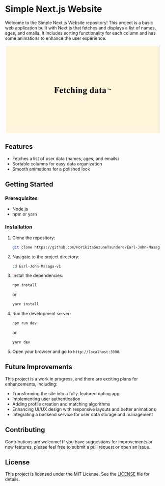 # Simple Next.js Website

Welcome to the Simple Next.js Website repository! This project is a basic web application built with Next.js that fetches and displays a list of names, ages, and emails. It includes sorting functionality for each column and has some animations to enhance the user experience.

![Image](fetchData.png)
## Features

- Fetches a list of user data (names, ages, and emails)
- Sortable columns for easy data organization
- Smooth animations for a polished look

## Getting Started

### Prerequisites

- Node.js
- npm or yarn

### Installation

1. Clone the repository:

   ```bash
   git clone https://github.com/HorikitaSuzuneTsundere/Earl-John-Masaga-v1.git
   ```

2. Navigate to the project directory:

   ```bash
   cd Earl-John-Masaga-v1
   ```

3. Install the dependencies:

   ```bash
   npm install
   ```

   or

   ```bash
   yarn install
   ```

4. Run the development server:

   ```bash
   npm run dev
   ```

   or

   ```bash
   yarn dev
   ```

5. Open your browser and go to `http://localhost:3000`.

## Future Improvements

This project is a work in progress, and there are exciting plans for enhancements, including:

- Transforming the site into a fully-featured dating app
- Implementing user authentication
- Adding profile creation and matching algorithms
- Enhancing UI/UX design with responsive layouts and better animations
- Integrating a backend service for user data storage and management

## Contributing

Contributions are welcome! If you have suggestions for improvements or new features, please feel free to submit a pull request or open an issue.

## License

This project is licensed under the MIT License. See the [LICENSE](LICENSE) file for details.
